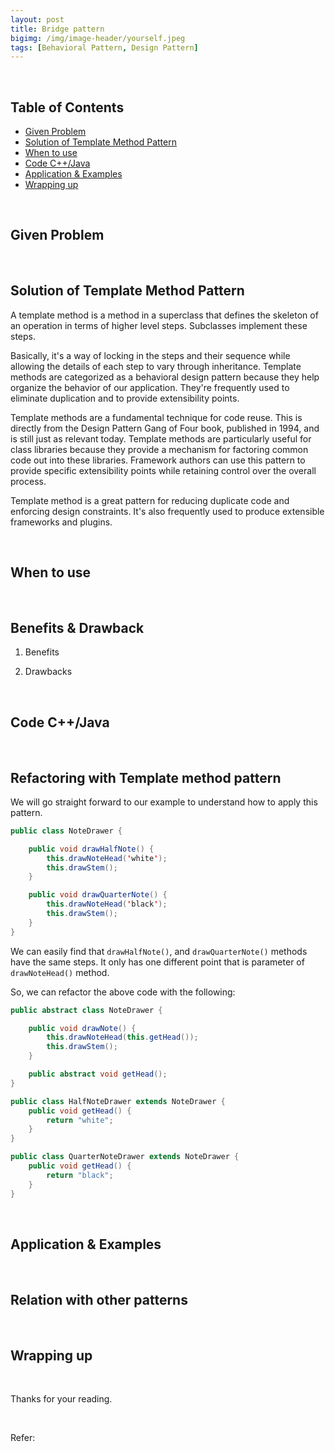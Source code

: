 ```yaml
---
layout: post
title: Bridge pattern
bigimg: /img/image-header/yourself.jpeg
tags: [Behavioral Pattern, Design Pattern]
---
```





<br>

## Table of Contents
- [Given Problem](#given-problem)
- [Solution of Template Method Pattern](#solution-of-template-method-pattern)
- [When to use](#when-to-use)
- [Code C++/Java](#code-C++/Java)
- [Application & Examples](#application-&-examples)
- [Wrapping up](#wrapping-up)

<br>

## Given Problem






<br>

## Solution of Template Method Pattern

A template method is a method in a superclass that defines the skeleton of an operation in terms of higher level steps. Subclasses implement these steps.

Basically, it's a way of locking in the steps and their sequence while allowing the details of each step to vary through inheritance. Template methods are categorized as a behavioral design pattern because they help organize the behavior of our application. They're frequently used to eliminate duplication and to provide extensibility points.

Template methods are a fundamental technique for code reuse. This is directly from the Design Pattern Gang of Four book, published in 1994, and is still just as relevant today. Template methods are particularly useful for class libraries because they provide a mechanism for factoring common code out into these libraries. Framework authors can use this pattern to provide specific extensibility points while retaining control over the overall process.

Template method is a great pattern for reducing duplicate code and enforcing design constraints. It's also frequently used to produce extensible frameworks and plugins.




<br>

## When to use





<br>

## Benefits & Drawback
1. Benefits

    

2. Drawbacks


<br>

## Code C++/Java




<br>

## Refactoring with Template method pattern

We will go straight forward to our example to understand how to apply this pattern.

```java
public class NoteDrawer {

    public void drawHalfNote() {
        this.drawNoteHead('white');
        this.drawStem();
    }

    public void drawQuarterNote() {
        this.drawNoteHead('black');
        this.drawStem();
    }
}
```

We can easily find that ```drawHalfNote()```, and ```drawQuarterNote()``` methods have the same steps. It only has one different point that is parameter of ```drawNoteHead()``` method.

So, we can refactor the above code with the following:

```java
public abstract class NoteDrawer {

    public void drawNote() {
        this.drawNoteHead(this.getHead());
        this.drawStem();
    }

    public abstract void getHead();
}

public class HalfNoteDrawer extends NoteDrawer {
    public void getHead() {
        return "white";
    }
}

public class QuarterNoteDrawer extends NoteDrawer {
    public void getHead() {
        return "black";
    }
}
```


<br>

## Application & Examples





<br>

## Relation with other patterns



<br>

## Wrapping up




<br>

Thanks for your reading.

<br>

Refer:

